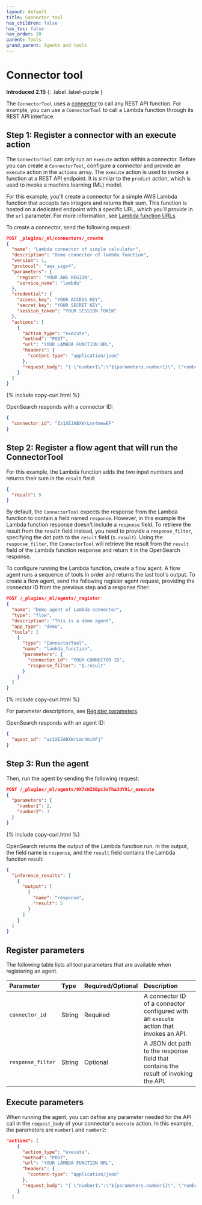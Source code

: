 ```yaml
---
layout: default
title: Connector tool
has_children: false
has_toc: false
nav_order: 20
parent: Tools
grand_parent: Agents and tools
---
```


<!-- vale off -->
# Connector tool
**Introduced 2.15**
{: .label .label-purple }
<!-- vale on -->

The `ConnectorTool` uses a [connector]({{site.url}}{{site.baseurl}}/ml-commons-plugin/remote-models/connectors/) to call any REST API function. For example, you can use a `ConnectorTool` to call a Lambda function through its REST API interface.

## Step 1: Register a connector with an execute action

The `ConnectorTool` can only run an `execute` action within a connector. Before you can create a `ConnectorTool`, configure a connector and provide an `execute` action in the `actions` array. The `execute` action is used to invoke a function at a REST API endpoint. It is similar to the `predict` action, which is used to invoke a machine learning (ML) model. 

For this example, you'll create a connector for a simple AWS Lambda function that accepts two integers and returns their sum. This function is hosted on a dedicated endpoint with a specific URL, which you'll provide in the `url` parameter. For more information, see [Lambda function URLs](https://docs.aws.amazon.com/lambda/latest/dg/lambda-urls.html).

To create a connector, send the following request:

```json
POST _plugins/_ml/connectors/_create
{
  "name": "Lambda connector of simple calculator",
  "description": "Demo connector of lambda function",
  "version": 1,
  "protocol": "aws_sigv4",
  "parameters": {
    "region": "YOUR AWS REGION",
    "service_name": "lambda"
  },
  "credential": {
    "access_key": "YOUR ACCESS KEY",
    "secret_key": "YOUR SECRET KEY",
    "session_token": "YOUR SESSION TOKEN"
  },
  "actions": [
    {
      "action_type": "execute",
      "method": "POST",
      "url": "YOUR LAMBDA FUNCTION URL",
      "headers": {
        "content-type": "application/json"
      },
      "request_body": "{ \"number1\":\"${parameters.number1}\", \"number2\":\"${parameters.number2}\" }"
    }
  ]
}
```
{% include copy-curl.html %} 

OpenSearch responds with a connector ID:

```json
{
  "connector_id": "Zz1XEJABXWrLmr4mewEF"
}
```

## Step 2: Register a flow agent that will run the ConnectorTool

For this example, the Lambda function adds the two input numbers and returns their sum in the `result` field:

```json
{
  "result": 5
}
```

By default, the `ConnectorTool` expects the response from the Lambda function to contain a field named `response`. However, in this example the Lambda function response doesn't include a `response` field. To retrieve the result from the `result` field instead, you need to provide a `response_filter`, specifying the dot path to the `result` field (`$.result`). Using the `response_filter`, the `ConnectorTool` will retrieve the result from the `result` field of the Lambda function response and return it in the OpenSearch response.

To configure running the Lambda function, create a flow agent. A flow agent runs a sequence of tools in order and returns the last tool's output. To create a flow agent, send the following register agent request, providing the connector ID from the previous step and a response filter:

```json
POST /_plugins/_ml/agents/_register
{
  "name": "Demo agent of Lambda connector",
  "type": "flow",
  "description": "This is a demo agent",
  "app_type": "demo",
  "tools": [
    {
      "type": "ConnectorTool",
      "name": "lambda_function",
      "parameters": {
        "connector_id": "YOUR CONNECTOR ID",
        "response_filter": "$.result"
      }
    }
  ]
}
```
{% include copy-curl.html %} 

For parameter descriptions, see [Register parameters](#register-parameters).

OpenSearch responds with an agent ID:

```json
{
  "agent_id": "az1XEJABXWrLmr4miAFj"
}
```

## Step 3: Run the agent

Then, run the agent by sending the following request:

```json
POST /_plugins/_ml/agents/9X7xWI0Bpc3sThaJdY9i/_execute
{
  "parameters": {
    "number1": 2,
    "number2": 3
  }
}
```
{% include copy-curl.html %} 

OpenSearch returns the output of the Lambda function run. In the output, the field name is `response`, and the `result` field contains the Lambda function result:

```json
{
  "inference_results": [
    {
      "output": [
        {
          "name": "response",
          "result": 5
        }
      ]
    }
  ]
}
```

## Register parameters

The following table lists all tool parameters that are available when registering an agent.

Parameter | Type | Required/Optional | Description
:--- | :--- | :--- | :---
`connector_id` | String | Required | A connector ID of a connector configured with an `execute` action that invokes an API.
`response_filter` | String | Optional | A JSON dot path to the response field that contains the result of invoking the API.

## Execute parameters

When running the agent, you can define any parameter needed for the API call in the `request_body` of your connector's `execute` action. In this example, the parameters are `number1` and `number2`:

```json
"actions": [
    {
      "action_type": "execute",
      "method": "POST",
      "url": "YOUR LAMBDA FUNCTION URL",
      "headers": {
        "content-type": "application/json"
      },
      "request_body": "{ \"number1\":\"${parameters.number1}\", \"number2\":\"${parameters.number2}\" }"
    }
  ]
```